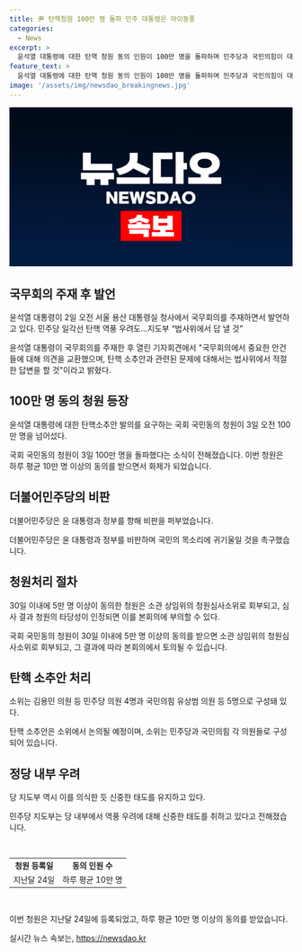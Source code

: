```yaml
---
title: 尹 탄핵청원 100만 명 돌파 민주 대통령은 마이동풍
categories:
  - News
excerpt: >
  윤석열 대통령에 대한 탄핵 청원 동의 인원이 100만 명을 돌파하며 민주당과 국민의힘이 대립. 청원은 30일 내에 5만 명 동의되면 상임위 소위로 회부되고, 결과가 본회의에 부의될 수 있다. 민주당 일각은 대통령 탄핵을 선언하는 것이 역풍을 일으킬 우려 있으나, 소위는 민주당이 마음만 먹으면 부의할 수 있는 상황. 정부는 처리 결과를 국회에 보고해야 하며, 민주당은 신중한 태도를 유지하고 있다.
feature_text: >
  윤석열 대통령에 대한 탄핵 청원 동의 인원이 100만 명을 돌파하며 민주당과 국민의힘이 대립. 청원은 30일 내에 5만 명 동의되면 상임위 소위로 회부되고, 결과가 본회의에 부의될 수 있다. 민주당 일각은 대통령 탄핵을 선언하는 것이 역풍을 일으킬 우려 있으나, 소위는 민주당이 마음만 먹으면 부의할 수 있는 상황. 정부는 처리 결과를 국회에 보고해야 하며, 민주당은 신중한 태도를 유지하고 있다.
image: '/assets/img/newsdao_breakingnews.jpg'
---
```


<p><img src="/assets/img/newsdao_breakingnews.jpg" alt="flaretime 속보" /></p>

<h2 data-ke-size="size26">국무회의 주재 후 발언</h2>

<p data-ke-size="size16">윤석열 대통령이 2일 오전 서울 용산 대통령실 청사에서 국무회의를 주재하면서 발언하고 있다. 민주당 일각선 탄핵 역풍 우려도…지도부 “법사위에서 답 낼 것”</p>

<p>윤석열 대통령이 국무회의를 주재한 후 열린 기자회견에서 "국무회의에서 중요한 안건들에 대해 의견을 교환했으며, 탄핵 소추안과 관련된 문제에 대해서는 법사위에서 적절한 답변을 할 것"이라고 밝혔다.</p>

<h2 data-ke-size="size26">100만 명 동의 청원 등장</h2>

<p data-ke-size="size16">윤석열 대통령에 대한 탄핵소추안 발의를 요구하는 국회 국민동의 청원이 3일 오전 100만 명을 넘어섰다.</p>

<p>국회 국민동의 청원이 3일 100만 명을 돌파했다는 소식이 전해졌습니다. 이번 청원은 하루 평균 10만 명 이상의 동의를 받으면서 화제가 되었습니다.</p>

<h2 data-ke-size="size26">더불어민주당의 비판</h2>

<p data-ke-size="size16">더불어민주당은 윤 대통령과 정부를 향해 비판을 퍼부었습니다.</p>

<p>더불어민주당은 윤 대통령과 정부를 비판하며 국민의 목소리에 귀기울일 것을 촉구했습니다.</p>

<h2 data-ke-size="size26">청원처리 절차</h2>

<p data-ke-size="size16">30일 이내에 5만 명 이상이 동의한 청원은 소관 상임위의 청원심사소위로 회부되고, 심사 결과 청원의 타당성이 인정되면 이를 본회의에 부의할 수 있다.</p>

<p>국회 국민동의 청원이 30일 이내에 5만 명 이상의 동의를 받으면 소관 상임위의 청원심사소위로 회부되고, 그 결과에 따라 본회의에서 토의될 수 있습니다.</p>

<h2 data-ke-size="size26">탄핵 소추안 처리</h2>

<p data-ke-size="size16">소위는 김용민 의원 등 민주당 의원 4명과 국민의힘 유상범 의원 등 5명으로 구성돼 있다.</p>

<p>탄핵 소추안은 소위에서 논의될 예정이며, 소위는 민주당과 국민의힘 각 의원들로 구성되어 있습니다.</p>

<h2 data-ke-size="size26">정당 내부 우려</h2>

<p data-ke-size="size16">당 지도부 역시 이를 의식한 듯 신중한 태도를 유지하고 있다.</p>

<p>민주당 지도부는 당 내부에서 역풍 우려에 대해 신중한 태도를 취하고 있다고 전해졌습니다.</p>

<p data-ke-size="size16">&nbsp;</p>

<table>
    <tbody>
        <tr>
            <td style="text-align: center; height: 17px;"><b>청원 등록일</b></td>
            <td style="text-align: center; height: 17px;"><b>동의 인원 수</b></td>
        </tr>
        <tr>
            <td style="text-align: center;">지난달 24일</td>
            <td style="text-align: center;">하루 평균 10만 명</td>
        </tr>
    </tbody>
</table>

<p data-ke-size="size16">&nbsp;</p>

<p>이번 청원은 지난달 24일에 등록되었고, 하루 평균 10만 명 이상의 동의를 받았습니다.</p>
실시간 뉴스 속보는, <a href="https://newsdao.kr" rel="dofollow">https://newsdao.kr</a>


